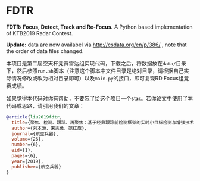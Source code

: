 # FDTR

**FDTR: Focus, Detect, Track and Re-Focus.** A Python based implementation of KTB2019 Radar Contest.

**Update:** data are now availabel via http://csdata.org/en/p/386/ , note that the order of data files changed.

本项目是第二届空天杯竞赛雷达组实现代码，下载之后，将数据放在`data/`目录下，然后参照`run.sh`脚本（注意这个脚本中文件目录是绝对目录，请根据自己实际情况修改或改为相对目录即可）以及`main.py`的接口，即可复现RD Focus组竞赛成绩。

如果觉得本代码对你有帮助，不要忘了给这个项目一个star。若你论文中使用了本代码或思路，请引用我们的文章：
```bibtex
@article{liu2019fdtr,
  title={聚焦、检测、跟踪、再聚焦：基于经典跟踪前检测框架的实时小目标检测与增强技术},
  author={刘本源，宋志勇，范红旗},
  journal={航空兵器},
  volume={26},
  number={6},
  eid={1},
  pages={6},
  year={2019},
  publisher={航空兵器}
}
```

